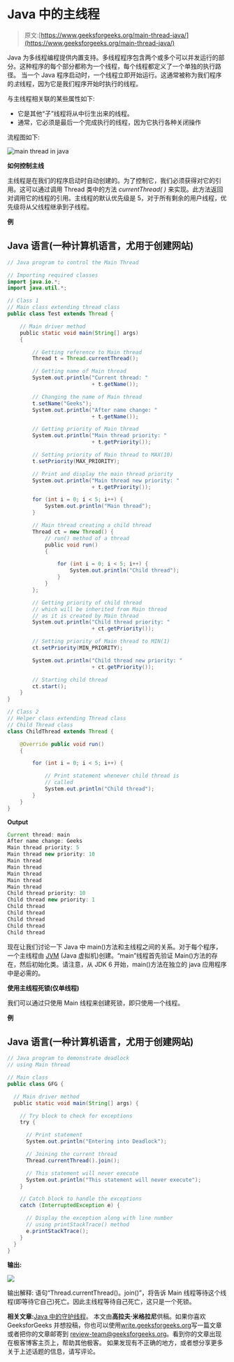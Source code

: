 # Java 中的主线程

> 原文:[https://www.geeksforgeeks.org/main-thread-java/](https://www.geeksforgeeks.org/main-thread-java/)

Java 为多线程编程提供内置支持。多线程程序包含两个或多个可以并发运行的部分。这种程序的每个部分都称为一个线程，每个线程都定义了一个单独的执行路径。
当一个 Java 程序启动时，一个线程立即开始运行。这通常被称为我们程序的*主*线程，因为它是我们程序开始时执行的线程。

与主线程相关联的某些属性如下:

*   它是其他“子”线程将从中衍生出来的线程。
*   通常，它必须是最后一个完成执行的线程，因为它执行各种关闭操作

流程图如下:

![main thread in java](img/fec9797b75ad18421b8014d04100fe6f.png)

**如何控制主线**

主线程是在我们的程序启动时自动创建的。为了控制它，我们必须获得对它的引用。这可以通过调用 Thread 类中的方法 *currentThread( )* 来实现。此方法返回对调用它的线程的引用。主线程的默认优先级是 5，对于所有剩余的用户线程，优先级将从父线程继承到子线程。

**例**

## Java 语言(一种计算机语言，尤用于创建网站)

```java
// Java program to control the Main Thread

// Importing required classes
import java.io.*;
import java.util.*;

// Class 1
// Main class extending thread class
public class Test extends Thread {

    // Main driver method
    public static void main(String[] args)
    {

        // Getting reference to Main thread
        Thread t = Thread.currentThread();

        // Getting name of Main thread
        System.out.println("Current thread: "
                           + t.getName());

        // Changing the name of Main thread
        t.setName("Geeks");
        System.out.println("After name change: "
                           + t.getName());

        // Getting priority of Main thread
        System.out.println("Main thread priority: "
                           + t.getPriority());

        // Setting priority of Main thread to MAX(10)
        t.setPriority(MAX_PRIORITY);

        // Print and display the main thread priority
        System.out.println("Main thread new priority: "
                           + t.getPriority());

        for (int i = 0; i < 5; i++) {
            System.out.println("Main thread");
        }

        // Main thread creating a child thread
        Thread ct = new Thread() {
            // run() method of a thread
            public void run()
            {

                for (int i = 0; i < 5; i++) {
                    System.out.println("Child thread");
                }
            }
        };

        // Getting priority of child thread
        // which will be inherited from Main thread
        // as it is created by Main thread
        System.out.println("Child thread priority: "
                           + ct.getPriority());

        // Setting priority of Main thread to MIN(1)
        ct.setPriority(MIN_PRIORITY);

        System.out.println("Child thread new priority: "
                           + ct.getPriority());

        // Starting child thread
        ct.start();
    }
}

// Class 2
// Helper class extending Thread class
// Child Thread class
class ChildThread extends Thread {

    @Override public void run()
    {

        for (int i = 0; i < 5; i++) {

            // Print statement whenever child thread is
            // called
            System.out.println("Child thread");
        }
    }
}
```

**Output**

```java
Current thread: main
After name change: Geeks
Main thread priority: 5
Main thread new priority: 10
Main thread
Main thread
Main thread
Main thread
Main thread
Child thread priority: 10
Child thread new priority: 1
Child thread
Child thread
Child thread
Child thread
Child thread
```

现在让我们讨论一下 Java 中 main()方法和主线程之间的关系。对于每个程序，一个主线程由 [JVM](https://www.geeksforgeeks.org/jvm-works-jvm-architecture/) (Java 虚拟机)创建。“main”线程首先验证 Main()方法的存在，然后初始化类。请注意，从 JDK 6 开始，main()方法在独立的 java 应用程序中是必需的。

**使用主线程死锁(仅单线程)**

我们可以通过只使用 Main 线程来创建死锁，即只使用一个线程。

**例**

## Java 语言(一种计算机语言，尤用于创建网站)

```java
// Java program to demonstrate deadlock
// using Main thread

// Main class
public class GFG {

  // Main driver method
  public static void main(String[] args) {

    // Try block to check for exceptions
    try {

      // Print statement
      System.out.println("Entering into Deadlock");

      // Joining the current thread
      Thread.currentThread().join();

      // This statement will never execute
      System.out.println("This statement will never execute");
    }

    // Catch block to handle the exceptions
    catch (InterruptedException e) {

      // Display the exception along with line number
      // using printStackTrace() method
      e.printStackTrace();
    }
  }
}
```

**输出:**

![](img/de8155953869ffd6252770653a642085.png)

输出解释:
语句“Thread.currentThread()。join()”，将告诉 Main 线程等待这个线程(即等待它自己)死亡。因此主线程等待自己死亡，这只是一个死锁。

**相关文章:**[Java 中的守护线程](https://www.geeksforgeeks.org/daemon-thread-java/)。
本文由**高拉夫·米格拉尼**供稿。如果你喜欢 GeeksforGeeks 并想投稿，你也可以使用[write.geeksforgeeks.org](https://write.geeksforgeeks.org)写一篇文章或者把你的文章邮寄到 review-team@geeksforgeeks.org。看到你的文章出现在极客博客主页上，帮助其他极客。
如果发现有不正确的地方，或者想分享更多关于上述话题的信息，请写评论。